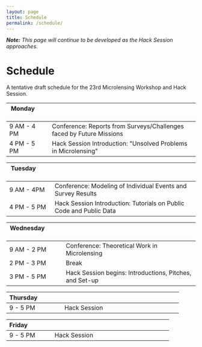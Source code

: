 ```yaml
---
layout: page
title: Schedule
permalink: /schedule/
---
```


_**Note:** This page will continue to be developed as the Hack Session approaches._

# Schedule

A tentative draft schedule for the 23rd Microlensing Workshop
and Hack Session.

|Monday &nbsp; &nbsp; &nbsp; &nbsp; &nbsp; &nbsp; &nbsp;|&nbsp; &nbsp; &nbsp; &nbsp; &nbsp; &nbsp; &nbsp; &nbsp; &nbsp; &nbsp; &nbsp; &nbsp; &nbsp; &nbsp; &nbsp; &nbsp; &nbsp; &nbsp; &nbsp; &nbsp; &nbsp; &nbsp; &nbsp; &nbsp; &nbsp; &nbsp; &nbsp; &nbsp; &nbsp; &nbsp; &nbsp; &nbsp; &nbsp; &nbsp; &nbsp;|
|------|-----|
|9 AM - 4 PM | Conference: Reports from Surveys/Challenges faced by Future Missions|
|4 PM - 5 PM | Hack Session Introduction: "Unsolved Problems in Microlensing"|

|Tuesday&nbsp; &nbsp; &nbsp; &nbsp; &nbsp; &nbsp; &nbsp;|&nbsp; &nbsp; &nbsp; &nbsp; &nbsp; &nbsp; &nbsp; &nbsp; &nbsp; &nbsp; &nbsp; &nbsp; &nbsp; &nbsp; &nbsp; &nbsp; &nbsp; &nbsp; &nbsp; &nbsp; &nbsp; &nbsp; &nbsp; &nbsp; &nbsp; &nbsp; &nbsp; &nbsp; &nbsp; &nbsp; &nbsp; &nbsp; &nbsp; &nbsp; &nbsp;|
|-------|--|
|9 AM - 4PM | Conference: Modeling of Individual Events and Survey Results|
|4 PM - 5 PM | Hack Session Introduction: Tutorials on Public Code and Public Data|

|Wednesday&nbsp; &nbsp; &nbsp; &nbsp; &nbsp; &nbsp; &nbsp;|&nbsp; &nbsp; &nbsp; &nbsp; &nbsp; &nbsp; &nbsp; &nbsp; &nbsp; &nbsp; &nbsp; &nbsp; &nbsp; &nbsp; &nbsp; &nbsp; &nbsp; &nbsp; &nbsp; &nbsp; &nbsp; &nbsp; &nbsp; &nbsp; &nbsp; &nbsp; &nbsp; &nbsp; &nbsp; &nbsp; &nbsp; &nbsp; &nbsp; &nbsp; &nbsp;|
|---------|--|
|9 AM - 2 PM | Conference: Theoretical Work in Microlensing|
|2 PM - 3 PM | Break|
|3 PM - 5 PM | Hack Session begins: Introductions, Pitches, and Set-up|

|Thursday&nbsp; &nbsp; &nbsp; &nbsp; &nbsp; &nbsp; &nbsp;|&nbsp; &nbsp; &nbsp; &nbsp; &nbsp; &nbsp; &nbsp; &nbsp; &nbsp; &nbsp; &nbsp; &nbsp; &nbsp; &nbsp; &nbsp; &nbsp; &nbsp; &nbsp; &nbsp; &nbsp; &nbsp; &nbsp; &nbsp; &nbsp; &nbsp; &nbsp; &nbsp; &nbsp; &nbsp; &nbsp; &nbsp; &nbsp; &nbsp; &nbsp; &nbsp;|
|--------|--|
|9 - 5 PM | Hack Session|

|Friday&nbsp; &nbsp; &nbsp; &nbsp; &nbsp; &nbsp; &nbsp;|&nbsp; &nbsp; &nbsp; &nbsp; &nbsp; &nbsp; &nbsp; &nbsp; &nbsp; &nbsp; &nbsp; &nbsp; &nbsp; &nbsp; &nbsp; &nbsp; &nbsp; &nbsp; &nbsp; &nbsp; &nbsp; &nbsp; &nbsp; &nbsp; &nbsp; &nbsp; &nbsp; &nbsp; &nbsp; &nbsp; &nbsp; &nbsp; &nbsp; &nbsp; &nbsp;|
|------|--|
|9 - 5 PM | Hack Session|
